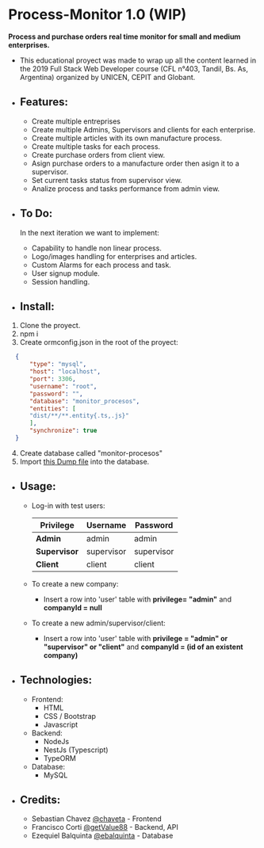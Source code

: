 # Process-Monitor 1.0 (WIP)
**Process and purchase orders real time monitor for small and medium enterprises.**

- This educational proyect was made to wrap up all the content learned in the 2019 Full Stack Web Developer course (CFL n°403, Tandil, Bs. As, Argentina) organized by UNICEN, CEPIT and Globant.

- ## Features:
  - Create multiple entreprises
  - Create multiple Admins, Supervisors and clients for each enterprise.
  - Create multiple articles with its own manufacture process.
  - Create multiple tasks for each process.
  - Create purchase orders from client view.
  - Asign purchase orders to a manufacture order then asign it to a supervisor.
  - Set current tasks status from supervisor view.
  - Analize process and tasks performance from admin view.

- ## To Do:
  In the next iteration we want to implement:
    - Capability to handle non linear process.
    - Logo/images handling for enterprises and articles.
    - Custom Alarms for each process and task.
    - User signup module.
    - Session handling.

- ## Install: 
1. Clone the proyect.
2. npm i
3. Create ormconfig.json in the root of the proyect:
  ```json       
    {
        "type": "mysql",
        "host": "localhost",
        "port": 3306,
        "username": "root",
        "password": "",
        "database": "monitor_procesos",
        "entities": [
        "dist/**/**.entity{.ts,.js}"
        ],
        "synchronize": true
    }
  ```
4. Create database called "monitor-procesos"
5. Import [this Dump file]() into the database. 

- ## Usage:
  - Log-in with test users: 
 
    Privilege      | Username   | Password
    ----------     | ---------  | --------
    **Admin**      | admin      | admin
    **Supervisor** | supervisor | supervisor
    **Client**     | client     | client

  - To create a new company:
    - Insert a row into 'user' table with **privilege= "admin"**  and **companyId = null**

  - To create a new admin/supervisor/client:
    - Insert a row into 'user' table with **privilege = "admin" or "supervisor" or "client"** and **companyId = (id of an existent company)**

- ## Technologies:
  - Frontend:
    - HTML
    - CSS / Bootstrap
    - Javascript
  - Backend:
    - NodeJs
    - NestJs (Typescript)
    - TypeORM
  - Database:
    - MySQL

- ## Credits:

  - Sebastian Chavez [@chaveta](https://github.com/chaveta) - Frontend
  - Francisco Corti  [@getValue88](https://github.com/getValue88) - Backend, API
  - Ezequiel Balquinta [@ebalquinta](https://github.com/ebalquinta) - Database
